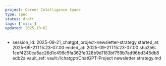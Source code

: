 ```yaml
---
project: Career Intelligence Space
type: spec
status: draft
tags: ['misc']
updated: 2025-10-02
---
```


- session_id: 2025-09-21_chatgpt_project-newsletter-strategy
  started_at: 2025-09-21T15:23-07:00
  ended_at:   2025-09-21T15:23-07:00
  sha256:     1cef4230ca5ac26d1c496c5fa362fe028b9d1183bf759b7ad96bd345db8edb2a
  vault_ref:  vault://chatgpt/ChatGPT-Project newsletter strategy.md
